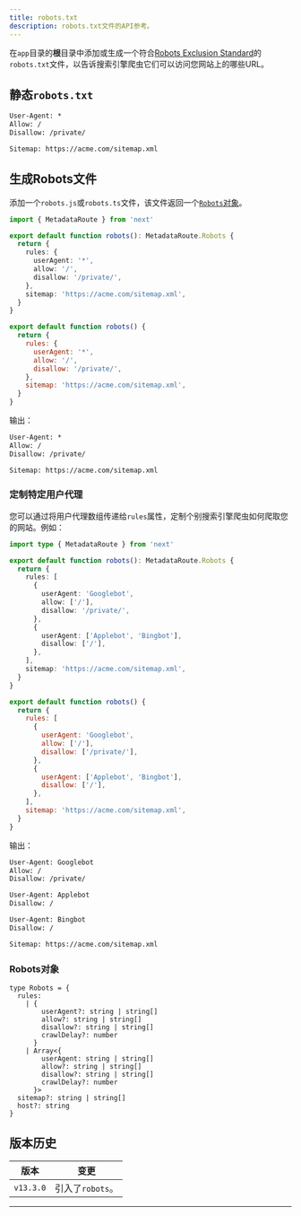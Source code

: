 ```yaml
---
title: robots.txt
description: robots.txt文件的API参考。
---
```


在`app`目录的**根**目录中添加或生成一个符合[Robots Exclusion Standard](https://en.wikipedia.org/wiki/Robots.txt#Standard)的`robots.txt`文件，以告诉搜索引擎爬虫它们可以访问您网站上的哪些URL。

## 静态`robots.txt`

```txt filename="app/robots.txt"
User-Agent: *
Allow: /
Disallow: /private/

Sitemap: https://acme.com/sitemap.xml
```

## 生成Robots文件

添加一个`robots.js`或`robots.ts`文件，该文件返回一个[`Robots`对象](#robots对象)。

```ts filename="app/robots.ts" switcher
import { MetadataRoute } from 'next'

export default function robots(): MetadataRoute.Robots {
  return {
    rules: {
      userAgent: '*',
      allow: '/',
      disallow: '/private/',
    },
    sitemap: 'https://acme.com/sitemap.xml',
  }
}
```

```js filename="app/robots.js" switcher
export default function robots() {
  return {
    rules: {
      userAgent: '*',
      allow: '/',
      disallow: '/private/',
    },
    sitemap: 'https://acme.com/sitemap.xml',
  }
}
```

输出：

```txt
User-Agent: *
Allow: /
Disallow: /private/

Sitemap: https://acme.com/sitemap.xml
```

### 定制特定用户代理

您可以通过将用户代理数组传递给`rules`属性，定制个别搜索引擎爬虫如何爬取您的网站。例如：

```ts filename="app/robots.ts" switcher
import type { MetadataRoute } from 'next'

export default function robots(): MetadataRoute.Robots {
  return {
    rules: [
      {
        userAgent: 'Googlebot',
        allow: ['/'],
        disallow: '/private/',
      },
      {
        userAgent: ['Applebot', 'Bingbot'],
        disallow: ['/'],
      },
    ],
    sitemap: 'https://acme.com/sitemap.xml',
  }
}
```

```js filename="app/robots.js" switcher
export default function robots() {
  return {
    rules: [
      {
        userAgent: 'Googlebot',
        allow: ['/'],
        disallow: ['/private/'],
      },
      {
        userAgent: ['Applebot', 'Bingbot'],
        disallow: ['/'],
      },
    ],
    sitemap: 'https://acme.com/sitemap.xml',
  }
}
```

输出：

```txt
User-Agent: Googlebot
Allow: /
Disallow: /private/

User-Agent: Applebot
Disallow: /

User-Agent: Bingbot
Disallow: /

Sitemap: https://acme.com/sitemap.xml
```

### Robots对象

```tsx
type Robots = {
  rules:
    | {
        userAgent?: string | string[]
        allow?: string | string[]
        disallow?: string | string[]
        crawlDelay?: number
      }
    | Array<{
        userAgent: string | string[]
        allow?: string | string[]
        disallow?: string | string[]
        crawlDelay?: number
      }>
  sitemap?: string | string[]
  host?: string
}
```

## 版本历史

| 版本   | 变更              |
| --------- | -------------------- |
| `v13.3.0` | 引入了`robots`。 |

---